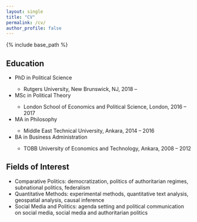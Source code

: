 ```yaml
---
layout: single
title: "CV"
permalink: /cv/
author_profile: false
---
```


{% include base_path %}

## Education
<ul>
 <li>PhD in Political Science</li>
   <ul>
	 		<li>Rutgers University, New Brunswick, NJ, 2018 – </li>
	 </ul>
 <li>MSc in Political Theory</li>
   <ul>
	 		<li>London School of Economics and Political Science, London, 2016 – 2017 </li>
	 </ul>
 <li>MA in Philosophy</li>
   <ul>
	 		<li>Middle East Technical University, Ankara, 2014 – 2016 </li>
	 </ul>
 <li>BA in Business Administration </li>
   <ul>
	 		<li>TOBB University of Economics and Technology, Ankara, 2008 – 2012 </li>
	 </ul>
</ul>

## Fields of Interest
* Comparative Politics: democratization, politics of authoritarian regimes, subnational politics, federalism
* Quantitative Methods: experimental methods, quantitative text analysis, geospatial analysis, causal inference
* Social Media and Politics: agenda setting and political communication on social media, social media and authoritarian politics 

<br /> <br /> <br /> <br /> 